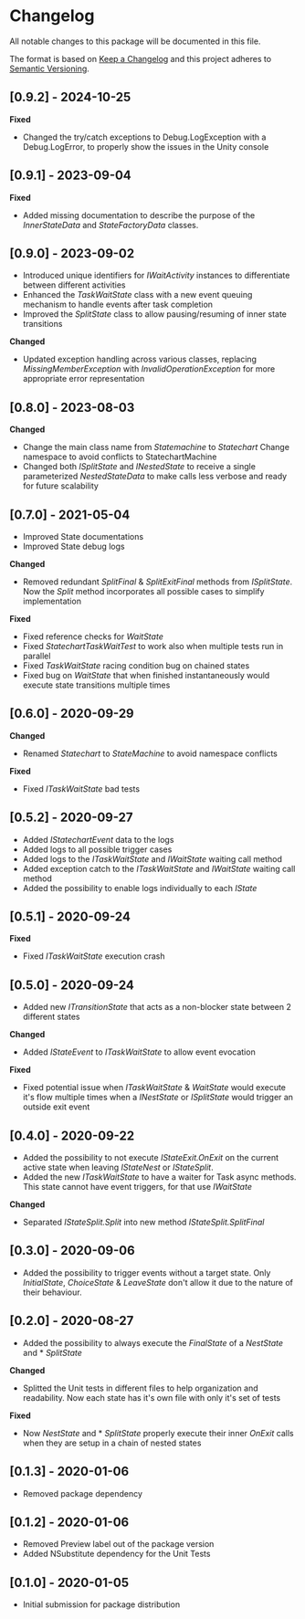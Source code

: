 # Changelog
All notable changes to this package will be documented in this file.

The format is based on [Keep a Changelog](http://keepachangelog.com/en/1.0.0/)
and this project adheres to [Semantic Versioning](http://semver.org/spec/v2.0.0.html).

## [0.9.2] - 2024-10-25

**Fixed**
- Changed the try/catch exceptions to Debug.LogException with a Debug.LogError, to properly show the issues in the Unity console

## [0.9.1] - 2023-09-04

**Fixed**
- Added missing documentation to describe the purpose of the *InnerStateData* and *StateFactoryData* classes.

## [0.9.0] - 2023-09-02

- Introduced unique identifiers for *IWaitActivity* instances to differentiate between different activities
- Enhanced the *TaskWaitState* class with a new event queuing mechanism to handle events after task completion
- Improved the *SplitState* class to allow pausing/resuming of inner state transitions

**Changed**
- Updated exception handling across various classes, replacing *MissingMemberException* with *InvalidOperationException* for more appropriate error representation

## [0.8.0] - 2023-08-03

**Changed**
- Change the main class name from *Statemachine* to *Statechart* Change namespace to avoid conflicts to StatechartMachine
- Changed both *ISplitState* and *INestedState* to receive a single parameterized *NestedStateData* to make calls less verbose and ready for future scalability

## [0.7.0] - 2021-05-04

- Improved State documentations
- Improved State debug logs

**Changed**
- Removed redundant *SplitFinal* & *SplitExitFinal* methods from *ISplitState*. Now the *Split* method incorporates all possible cases to simplify implementation

**Fixed**
- Fixed reference checks for *WaitState*
- Fixed *StatechartTaskWaitTest* to work also when multiple tests run in parallel
- Fixed *TaskWaitState* racing condition bug on chained states
- Fixed bug on *WaitState* that when finished instantaneously would execute state transitions multiple times

## [0.6.0] - 2020-09-29

**Changed**
- Renamed *Statechart* to *StateMachine* to avoid namespace conflicts

**Fixed**
- Fixed *ITaskWaitState* bad tests

## [0.5.2] - 2020-09-27

- Added *IStatechartEvent* data to the logs
- Added logs to all possible trigger cases
- Added logs to the *ITaskWaitState* and *IWaitState* waiting call method
- Added exception catch to the *ITaskWaitState* and *IWaitState* waiting call method
- Added the possibility to enable logs individually to each *IState*

## [0.5.1] - 2020-09-24

**Fixed**
- Fixed *ITaskWaitState* execution crash

## [0.5.0] - 2020-09-24

- Added new *ITransitionState* that acts as a non-blocker state between 2 different states

**Changed**
- Added *IStateEvent* to *ITaskWaitState* to allow event evocation 

**Fixed**
- Fixed potential issue when *ITaskWaitState* & *WaitState* would execute it's flow multiple times when a *INestState* or *ISplitState* would trigger an outside exit event	

## [0.4.0] - 2020-09-22

- Added the possibility to not execute *IStateExit.OnExit* on the current active state when leaving *IStateNest* or *IStateSplit*.
- Added the new *ITaskWaitState* to have a waiter for Task async methods. This state cannot have event triggers, for that use *IWaitState*

**Changed**
- Separated *IStateSplit.Split* into new method *IStateSplit.SplitFinal*

## [0.3.0] - 2020-09-06

- Added the possibility to trigger events without a target state. Only *InitialState*, *ChoiceState* & *LeaveState* don't allow it due to the nature of their behaviour.

## [0.2.0] - 2020-08-27

- Added the possibility to always execute the *FinalState* of a *NestState* and * *SplitState*

**Changed**
- Splitted the Unit tests in different files to help organization and readability. Now each state has it's own file with only it's set of tests

**Fixed**
- Now *NestState* and * *SplitState* properly execute their inner *OnExit* calls when they are setup in a chain of nested states

## [0.1.3] - 2020-01-06

- Removed package dependency

## [0.1.2] - 2020-01-06

- Removed Preview label out of the package version
- Added NSubstitute dependency for the Unit Tests

## [0.1.0] - 2020-01-05

- Initial submission for package distribution
